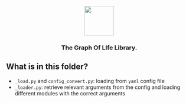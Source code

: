 <div align="center">
    <img src="../../docs/images/logo-title.png" height="80px">
    <h3>The Graph Of LIfe Library.</h3>
</div>


## What is in this folder? 

- `_load.py` and `config_convert.py`: loading from `yaml` config file 
- `_loader.py`: retrieve relevant arguments from the config and loading different modules with the correct arguments